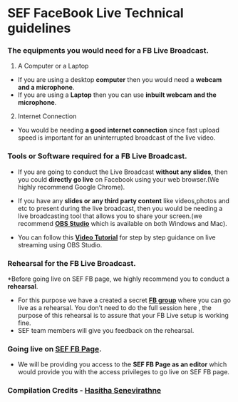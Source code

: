 # SEF FaceBook Live Technical guidelines
### The equipments you would need for a FB Live Broadcast.
1. A Computer or a Laptop
* If you are using a desktop  **computer** then you would need a  **webcam and a microphone**.
* If you are using a  **Laptop** then you can use **inbuilt webcam and the microphone**.
2. Internet Connection
* You would be needing **a good internet connection** since fast upload speed is important for an uninterrupted broadcast of the live video.

### Tools or Software required for a FB Live Broadcast.

* If you are going to conduct the Live Broadcast **without any slides**, then you could **directly go live** on Facebook using your web browser.(We highly recommend Google Chrome).

* If you have any **slides or any third party content** like videos,photos and etc to present during the live broadcast, then you would be needing a live broadcasting tool that allows you to share your screen.(we recommend **[OBS Studio](https://obsproject.com/)** which is available on both Windows and Mac). 

* You can follow this **[Video Tutorial](https://www.youtube.com/watch?v=rapsYGqHsUA)** for step by step guidance on live streaming using OBS Studio.                

### Rehearsal for the FB Live Broadcast.

 *Before going live on SEF FB page, we highly recommend you to conduct a **rehearsal**.

* For this purpose we have a created a secret **[FB group](https://www.facebook.com/groups/1894626114136612/)** where you can go live as a rehearsal.
You don’t need to do the full session here , the purpose of this rehearsal  is to assure that your FB Live setup is working fine.
* SEF team members will give you feedback on the rehearsal.

### Going live on **[SEF FB Page](https://www.facebook.com/sustainableeducationfoundation/)**.

* We will be providing you access to the **SEF FB Page as an editor** which would provide you with the access privileges to go live on  SEF FB page.

### Compilation Credits - [Hasitha Senevirathne](https://github.com/hasitha95)
